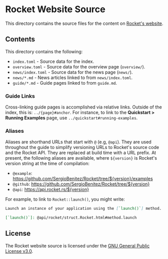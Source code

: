 # Rocket Website Source

This directory contains the source files for the content on [Rocket's
website](https://rocket.rs).

## Contents

This directory contains the following:

  * `index.toml` - Source data for the index.
  * `overview.toml` - Source data for the overview page (`overview/`).
  * `news/index.toml` - Source data for the news page (`news/`).
  * `news/*.md` - News articles linked to from `news/index.toml`.
  * `guide/*.md` - Guide pages linked to from `guide.md`.

[Rocket Programming Guide]: https://rocket.rs/v0.4/guide/

### Guide Links

Cross-linking guide pages is accomplished via relative links. Outside of the
index, this is: `../{page}#anchor`. For instance, to link to the **Quickstart >
Running Examples** page, use `../quickstart#running-examples`.

### Aliases

Aliases are shorthand URLs that start with `@` (e.g, `@api`). They are used
throughout the guide to simplify versioning URLs to Rocket's source code and the
Rocket API. They are replaced at build time with a URL prefix. At present, the
following aliases are available, where `${version}` is Rocket's version string
at the time of compilation:

  * `@example`: https://github.com/SergioBenitez/Rocket/tree/${version}/examples
  * `@github`: https://github.com/SergioBenitez/Rocket/tree/${version}
  * `@api`: https://api.rocket.rs/${version}

For example, to link to `Rocket::launch()`, you might write:

```md
Launch an instance of your application using the [`launch()`] method.

[`launch()`]: @api/rocket/struct.Rocket.html#method.launch
```

## License

The Rocket website source is licensed under the [GNU General Public License v3.0](LICENSE).
